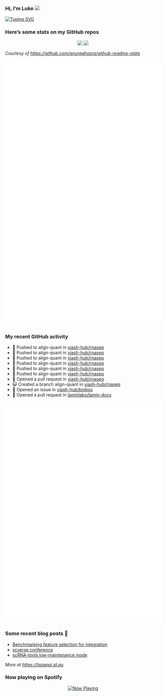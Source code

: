 
<!-- README.md is generated from README.Rmd. Please edit that file -->

### Hi, I’m Luke <img src="https://raw.githubusercontent.com/MartinHeinz/MartinHeinz/master/wave.gif" width="30px">

<!-- Customise this at https://readme-typing-svg.demolab.com -->

[![Typing
SVG](https://readme-typing-svg.demolab.com?font=Fira+Code&duration=3000&pause=200&color=9D24F7&center=true&random=true&width=435&lines=Data+scientist;Bioinformatician;Package+developer;Workflow+engineer)](https://git.io/typing-svg)

<!--
**lazappi/lazappi** is a ✨ _special_ ✨ repository because its `README.md` (this file) appears on your GitHub profile.
&#10;Here are some ideas to get you started:
&#10;- 🔭 I’m currently working on ...
- 🌱 I’m currently learning ...
- 👯 I’m looking to collaborate on ...
- 🤔 I’m looking for help with ...
- 💬 Ask me about ...
- 📫 How to reach me: ...
- 😄 Pronouns: ...
- ⚡ Fun fact: ...
-->

### Here’s some stats on my GitHub repos

<p align="center">
<img src="https://github-readme-stats.vercel.app/api?username=lazappi&count_private=true&show_icons=true&theme=buefy&hide_title=True">
<img src="https://github-readme-stats.vercel.app/api/top-langs/?username=lazappi&hide=html&theme=buefy&layout=compact">
</p>

*Courtesy of <https://github.com/anuraghazra/github-readme-stats>*

<p align="center" style="width:100%;">
<img src="https://github.com/lazappi/lazappi/raw/main/github-intro.svg">
</p>

### My recent GitHub activity

- 📨 Pushed to align-quant in
  [viash-hub/rnaseq](https://github.com/viash-hub/rnaseq)
- 📨 Pushed to align-quant in
  [viash-hub/rnaseq](https://github.com/viash-hub/rnaseq)
- 📨 Pushed to align-quant in
  [viash-hub/rnaseq](https://github.com/viash-hub/rnaseq)
- 📨 Pushed to align-quant in
  [viash-hub/rnaseq](https://github.com/viash-hub/rnaseq)
- 📨 Pushed to align-quant in
  [viash-hub/rnaseq](https://github.com/viash-hub/rnaseq)
- 📨 Pushed to align-quant in
  [viash-hub/rnaseq](https://github.com/viash-hub/rnaseq)
- 🤔 Opened a pull request in
  [viash-hub/rnaseq](https://github.com/viash-hub/rnaseq)
- 😺 Created a branch align-quant in
  [viash-hub/rnaseq](https://github.com/viash-hub/rnaseq)
- 🤔 Opened an issue in
  [viash-hub/biobox](https://github.com/viash-hub/biobox)
- 🤔 Opened a pull request in
  [laminlabs/lamin-docs](https://github.com/laminlabs/lamin-docs)

<p align="center" style="width:100%;">
<img src="https://github.com/lazappi/lazappi/raw/main/github-status.svg">
</p>

### Some recent blog posts 📝

- [Benchmarking feature selection for
  integration](https://lazappi.id.au/posts/2025-03-15-feature-selection-benchmark/)
- [scverse
  conference](https://lazappi.id.au/posts/2024-09-15-scverse-conference/)
- [scRNA-tools low-maintenance
  mode](https://lazappi.id.au/posts/2024-03-04-scRNAtools-low-maintenance/)

*More at <https://lazappi.id.au>*

### Now playing on Spotify

<p align="center">
<a href="https://now-playing-profile.lazappi.vercel.app/now-playing?open">
<img src="https://now-playing-profile.lazappi.vercel.app/now-playing" width="256" height="64" alt="Now Playing">
</a>
</p>
